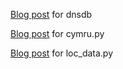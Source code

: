 [Blog post](http://blog.nyble.com/2016/05/using-dnsdb-to-get-pdns-data-python.html) for dnsdb

[Blog post](http://blog.nyble.com/2015/01/team-cymru-bogons-and-asn-python.html) for cymru.py

[Blog post](http://blog.nyble.com/2015/01/ip-data-via-pwhoisorg-python.html) for loc_data.py